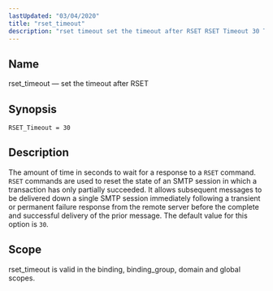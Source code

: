 ```yaml
---
lastUpdated: "03/04/2020"
title: "rset_timeout"
description: "rset timeout set the timeout after RSET RSET Timeout 30 The amount of time in seconds to wait for a response to a RSET command RSET commands are used to reset the state of an SMTP session in which a transaction has only partially succeeded It allows subsequent messages to..."
---
```


<a name="conf.ref.rset_timeout"></a> 
## Name

rset_timeout — set the timeout after RSET

## Synopsis

`RSET_Timeout = 30`

<a name="idp11544832"></a> 
## Description

The amount of time in seconds to wait for a response to a `RSET` command. `RSET` commands are used to reset the state of an SMTP session in which a transaction has only partially succeeded. It allows subsequent messages to be delivered down a single SMTP session immediately following a transient or permanent failure response from the remote server before the complete and successful delivery of the prior message. The default value for this option is `30`.

<a name="idp11548192"></a> 
## Scope

rset_timeout is valid in the binding, binding_group, domain and global scopes.